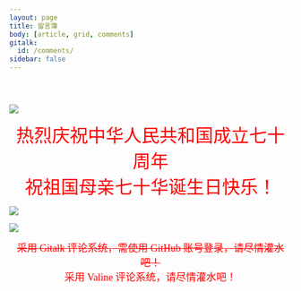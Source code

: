 ```yaml
---
layout: page
title: 留言簿
body: [article, grid, comments]
gitalk:
  id: /comments/
sidebar: false
---
```


<!-- <marquee scrollamount=2 width=auto height=30 scrolldely="10" align="absmiddle"><b><font style="font-weight: normal; font-size: 20pt; line-height: normal; font-style: normal; font-variant: normal" face=宋体 color=#ff0000><b><del>留言簿采用 Gitalk 评论系统，需使用 GitHub 账号登录，请尽情灌水吧！</del></b></font></b></marquee></p> -->

<marquee scrollamount=2 width=auto height=30 scrolldely="10" align="absmiddle"><b><font style="font-weight: normal; font-size: 20pt; line-height: normal; font-style: normal; font-variant: normal" face=宋体 color=#ff0000><b>留言簿采用 Valine 评论系统，请尽情灌水吧！</b></font></b></marquee></p>



<fancybox><img src="https://cdn.jsdelivr.net/gh/InfiniteYinux/cloud@2.42/pageimg/anniversary.jpg"></fancybox>

<center><font  size = "6" color = "FF0000"  face = "楷体">热烈庆祝中华人民共和国成立七十周年</font></center>

<center><font  size = "6" color = "FF0000"  face = "楷体">祝祖国母亲七十华诞生日快乐！</font></center>

<fancybox><img src="https://cdn.jsdelivr.net/gh/InfiniteYinux/cloud@2.23/pageimg/card.png"></fancybox>


<fancybox><img src = "https://cdn.jsdelivr.net/gh/TRHX/CDN-for-itrhx.com@2.1.9/images/china.png"></fancybox>

<center><font  size = "4" color = "FF0000"  face = "楷体"><del>采用 Gitalk 评论系统，需使用 GitHub 账号登录，请尽情灌水吧！</del></font></center>

<center><font  size = "4" color = "FF0000"  face = "楷体">采用 Valine 评论系统，请尽情灌水吧！</font></center>
